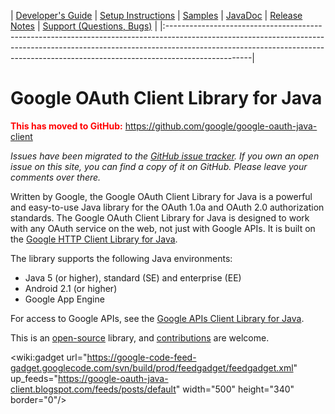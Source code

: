 | [Developer's Guide](DeveloperGuide.md) | [Setup Instructions](Setup.md) | [Samples](Samples.md) | [JavaDoc](http://javadoc.google-oauth-java-client.googlecode.com/hg/index.html) | [Release Notes](ReleaseNotes.md) | [Support (Questions, Bugs)](Support.md) |
|:---------------------------------------------------------------------------------------------------------------------------------------------------------------------------------------------------------------------------------------------------------------|

# Google OAuth Client Library for Java  #

<font color='red'><b>This has moved to GitHub:</b></font> https://github.com/google/google-oauth-java-client

_Issues have been migrated to the [GitHub issue tracker](https://github.com/google/google-oauth-java-client/issues). If you own an open issue on this site, you can find a copy of it on GitHub. Please leave your comments over there._

Written by Google, the Google OAuth Client Library for Java is a powerful and easy-to-use Java library for the OAuth 1.0a and OAuth 2.0 authorization standards. The Google OAuth Client Library for Java is designed to work with any OAuth service on the web, not just with Google APIs. It is built on the [Google HTTP Client Library for Java](http://code.google.com/p/google-http-java-client/).

The library supports the following Java environments:
  * Java 5 (or higher), standard (SE) and enterprise (EE)
  * Android 2.1 (or higher)
  * Google App Engine

For access to Google APIs, see the [Google APIs Client Library for Java](http://code.google.com/p/google-api-java-client/).

This is an [open-source](http://code.google.com/p/google-oauth-java-client/source/browse/) library, and [contributions](BecomingAContributor.md) are welcome.


<wiki:gadget url="https://google-code-feed-gadget.googlecode.com/svn/build/prod/feedgadget/feedgadget.xml" up\_feeds="https://google-oauth-java-client.blogspot.com/feeds/posts/default" width="500" height="340" border="0"/>